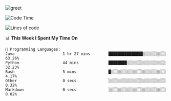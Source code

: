 ![greet](https://user-images.githubusercontent.com/44234583/146624354-9d461392-3676-4e7a-b12f-debc7319f53b.gif)

<!--START_SECTION:waka-->
![Code Time](http://img.shields.io/badge/Code%20Time-10%20hrs%2053%20mins-blue)

![Lines of code](https://img.shields.io/badge/From%20Hello%20World%20I%27ve%20Written-19%20Thousand%20lines%20of%20code-blue)

📊 **This Week I Spent My Time On** 

```text
💬 Programming Languages: 
Java                     1 hr 27 mins        ███████████████░░░░░░░░░░   63.26% 
Python                   44 mins             ████████░░░░░░░░░░░░░░░░░   32.23% 
Bash                     5 mins              █░░░░░░░░░░░░░░░░░░░░░░░░   4.17% 
Other                    0 secs              ░░░░░░░░░░░░░░░░░░░░░░░░░   0.32% 
Markdown                 0 secs              ░░░░░░░░░░░░░░░░░░░░░░░░░   0.02%

```


<!--END_SECTION:waka-->
